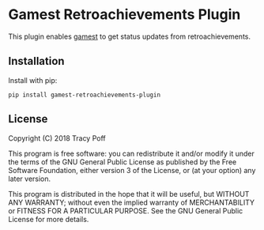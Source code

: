 # Gamest Retroachievements Plugin

This plugin enables [gamest](https://github.com/sopoforic/gamest) to
get status updates from retroachievements.

## Installation

Install with pip:

```
pip install gamest-retroachievements-plugin
```

## License

Copyright (C) 2018  Tracy Poff

This program is free software: you can redistribute it and/or modify
it under the terms of the GNU General Public License as published by
the Free Software Foundation, either version 3 of the License, or
(at your option) any later version.

This program is distributed in the hope that it will be useful,
but WITHOUT ANY WARRANTY; without even the implied warranty of
MERCHANTABILITY or FITNESS FOR A PARTICULAR PURPOSE.  See the
GNU General Public License for more details.
